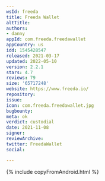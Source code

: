 ```yaml
---
wsId: freeda
title: Freeda Wallet
altTitle: 
authors:
- danny
appId: com.freeda.freedawallet
appCountry: us
idd: 1545428547
released: 2021-03-17
updated: 2022-05-10
version: 2.2.1
stars: 4.7
reviews: 79
size: '65717248'
website: https://www.freeda.io/
repository: 
issue: 
icon: com.freeda.freedawallet.jpg
bugbounty: 
meta: ok
verdict: custodial
date: 2021-11-08
signer: 
reviewArchive: 
twitter: FreedaWallet
social: 

---
```


{% include copyFromAndroid.html %}
